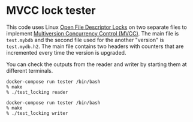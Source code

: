 # MVCC lock tester

This code uses Linux [Open File Descriptor Locks](https://www.gnu.org/software/libc/manual/html_node/Open-File-Description-Locks.html) on two separate files to implement [Multiversion Concurrency Control (MVCC)](https://en.wikipedia.org/wiki/Multiversion_concurrency_control). The main file is `test.mybdb` and the second file used for the another "version" is `test.mydb.h2`. The main file contains two headers with counters that are incremented every time the version is upgraded.

You can check the outputs from the reader and writer by starting them at different terminals.

```shell
docker-compose run tester /bin/bash
% make
% ./test_locking reader
```

```shell
docker-compose run tester /bin/bash
% make
% ./test_locking writer
```
